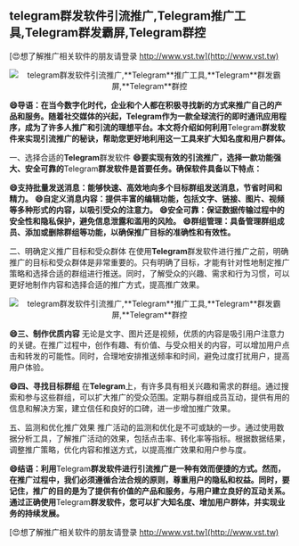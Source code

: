 ## **telegram群发软件引流推广,**Telegram**推广工具,**Telegram**群发霸屏,**Telegram**群控**

[😍想了解推广相关软件的朋友请登录 http://www.vst.tw](http://www.vst.tw)

 <center><img src="https://vst.tw/MP4/tuiguang/png/1.png" alt="telegram群发软件引流推广,**Telegram**推广工具,**Telegram**群发霸屏,**Telegram**群控"></center>

**😄导语：在当今数字化时代，企业和个人都在积极寻找新的方式来推广自己的产品和服务。随着社交媒体的兴起，**Telegram**作为一款全球流行的即时通讯应用程序，成为了许多人推广和引流的理想平台。本文将介绍如何利用**Telegram**群发软件来实现引流推广的秘诀，帮助您更好地利用这一工具来扩大知名度和用户群体。**

一、选择合适的**Telegram**群发软件
**😄要实现有效的引流推广，选择一款功能强大、安全可靠的**Telegram**群发软件是首要任务。确保软件具备以下特点：**

**😄支持批量发送消息：能够快速、高效地向多个目标群组发送消息，节省时间和精力。**
**😄自定义消息内容：提供丰富的编辑功能，包括文字、链接、图片、视频等多种形式的内容，以吸引受众的注意力。**
**😄安全可靠：保证数据传输过程中的安全性和隐私保护，避免信息泄露和滥用的风险。**
**😄群组管理：具备管理群组成员、添加或删除群组等功能，以确保推广目标的准确性和有效性。**

二、明确定义推广目标和受众群体
在使用**Telegram**群发软件进行推广之前，明确推广的目标和受众群体是非常重要的。只有明确了目标，才能有针对性地制定推广策略和选择合适的群组进行推送。同时，了解受众的兴趣、需求和行为习惯，可以更好地制作内容和选择合适的推广方式，提高推广效果。

 <center><img src="https://vst.tw/MP4/tuiguang/png/8.png" alt="telegram群发软件引流推广,**Telegram**推广工具,**Telegram**群发霸屏,**Telegram**群控"></center>

**😄三、制作优质内容**
无论是文字、图片还是视频，优质的内容是吸引用户注意力的关键。在推广过程中，创作有趣、有价值、与受众相关的内容，可以增加用户点击和转发的可能性。同时，合理地安排推送频率和时间，避免过度打扰用户，提高用户体验。

**😄四、寻找目标群组**
在**Telegram**上，有许多具有相关兴趣和需求的群组。通过搜索和参与这些群组，可以扩大推广的受众范围。定期与群组成员互动，提供有用的信息和解决方案，建立信任和良好的口碑，进一步增加推广效果。

五、监测和优化推广效果
推广活动的监测和优化是不可或缺的一步。通过使用数据分析工具，了解推广活动的效果，包括点击率、转化率等指标。根据数据结果，调整推广策略，优化内容和推送方式，以提高推广效果和用户参与度。

**😄结语：利用**Telegram**群发软件进行引流推广是一种有效而便捷的方式。然而，在推广过程中，我们必须遵循合法合规的原则，尊重用户的隐私和权益。同时，要记住，推广的目的是为了提供有价值的产品和服务，与用户建立良好的互动关系。通过正确使用**Telegram**群发软件，您可以扩大知名度、增加用户群体，并实现业务的持续发展。**

[😍想了解推广相关软件的朋友请登录 http://www.vst.tw](http://www.vst.tw)



